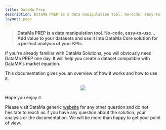 ```yaml
---
title: DataMa Prep
description: DataMa PREP is a data manipulation tool. No-code, easy-to-use... Add value to your datasets and use it into DataMa Core solution for a perfect analysis of your KPIs.
layout: page
---
```


> **DataMa PREP is a data manipulation tool. No-code, easy-to-use... Add value to your datasets and use it into DataMa Core solution for a perfect analysis of your KPIs.**

If you're already familiar with DataMa Solutions, you will obviously need DataMa PREP one day. It will help you create a dataset compatible with DataMA's market equation.

This documentation gives you an overview of how it works and how to use it.

<center><img src="{{site.url}}/{{site.baseurl}}/core_app/prep/images/Capturen1.png"/></center>


Hope you enjoy it.

Please visit DataMa generic [website](https://datama.fr/lets-talk/) for any other question and do not hesitate to reach us if you have any question about the solution, your analysis or the documentation. We will be more than happy to get your point of view.
